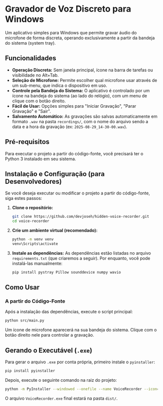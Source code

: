 # Gravador de Voz Discreto para Windows

Um aplicativo simples para Windows que permite gravar áudio do microfone de forma discreta, operando exclusivamente a partir da bandeja do sistema (system tray).

## Funcionalidades

- **Operação Discreta:** Sem janela principal, ícone na barra de tarefas ou visibilidade no Alt+Tab.
- **Seleção de Microfone:** Permite escolher qual microfone usar através de um sub-menu, que indica o dispositivo em uso.
- **Controle pela Bandeja do Sistema:** O aplicativo é controlado por um ícone na bandeja do sistema (ao lado do relógio), com um menu de clique com o botão direito.
- **Fácil de Usar:** Opções simples para "Iniciar Gravação", "Parar Gravação" e "Sair".
- **Salvamento Automático:** As gravações são salvas automaticamente em formato `.wav` na pasta `recordings/`, com o nome do arquivo sendo a data e a hora da gravação (ex: `2025-08-29_14-30-00.wav`).

## Pré-requisitos

Para executar o projeto a partir do código-fonte, você precisará ter o Python 3 instalado em seu sistema.

## Instalação e Configuração (para Desenvolvedores)

Se você deseja executar ou modificar o projeto a partir do código-fonte, siga estes passos:

1.  **Clone o repositório:**
    ```bash
    git clone https://github.com/devjoseh/hidden-voice-recorder.git
    cd voice-recorder
    ```

2.  **Crie um ambiente virtual (recomendado):**
    ```bash
    python -m venv venv
    venv\Scripts\activate
    ```

3.  **Instale as dependências:**
    As dependências estão listadas no arquivo `requirements.txt` (que criaremos a seguir). Por enquanto, você pode instalá-las manualmente:
    ```bash
    pip install pystray Pillow sounddevice numpy wavio
    ```

## Como Usar

### A partir do Código-Fonte

Após a instalação das dependências, execute o script principal:

```bash
python src/main.py
```

Um ícone de microfone aparecerá na sua bandeja do sistema. Clique com o botão direito nele para controlar a gravação.

## Gerando o Executável (`.exe`)

Para gerar o arquivo `.exe` por conta própria, primeiro instale o `pyinstaller`:

```bash
pip install pyinstaller
```

Depois, execute o seguinte comando na raiz do projeto:

```bash
python -m PyInstaller --windowed --onefile --name VoiceRecorder --icon="assets/icon.ico" src/main.py
```

O arquivo `VoiceRecorder.exe` final estará na pasta `dist/`.
